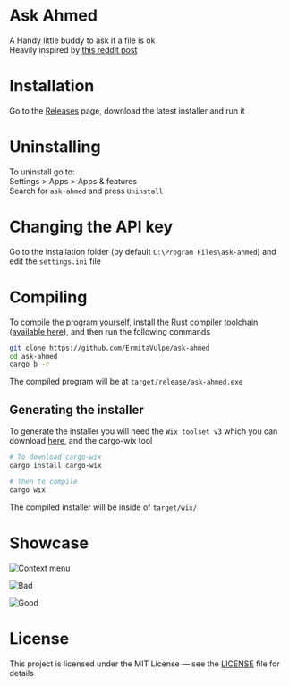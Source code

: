 # Ask Ahmed

A Handy little buddy to ask if a file is ok  
Heavily inspired by [this reddit post](https://www.reddit.com/r/thomastheplankengine/comments/1l5zf4e/i_recreated_usignbear999s_ahmed_program_dream/?utm_source=share&utm_medium=web3x&utm_name=web3xcss&utm_term=1&utm_content=share_button)

# Installation

Go to the [Releases](https://github.com/ErmitaVulpe/ask-ahmed/releases) page, download the latest installer and run it

# Uninstalling

To uninstall go to:  
Settings > Apps > Apps & features  
Search for `ask-ahmed` and press `Uninstall`

# Changing the API key

Go to the installation folder (by default `C:\Program Files\ask-ahmed`) and edit the `settings.ini` file

# Compiling

To compile the program yourself, install the Rust compiler toolchain ([available here](https://www.rust-lang.org/tools/install)), and then run the following commands
```sh
git clone https://github.com/ErmitaVulpe/ask-ahmed
cd ask-ahmed
cargo b -r
```
The compiled program will be at `target/release/ask-ahmed.exe`

## Generating the installer

To generate the installer you will need the `Wix toolset v3` which you can download [here](https://github.com/wixtoolset/wix3/releases), and the cargo-wix tool
```sh
# To download cargo-wix
cargo install cargo-wix

# Then to compile
cargo wix
```
The compiled installer will be inside of `target/wix/`

# Showcase

![Context menu](https://github.com/ErmitaVulpe/ask-ahmed/blob/master/showcase/context_menu.png "Context menu")  
  
![Bad](https://github.com/ErmitaVulpe/ask-ahmed/blob/master/showcase/bad.png "Bad")  
  
![Good](https://github.com/ErmitaVulpe/ask-ahmed/blob/master/showcase/good.png "Good")  

# License

This project is licensed under the MIT License — see the [LICENSE](https://github.com/ErmitaVulpe/ask-ahmed/blob/master/LICENSE) file for details
